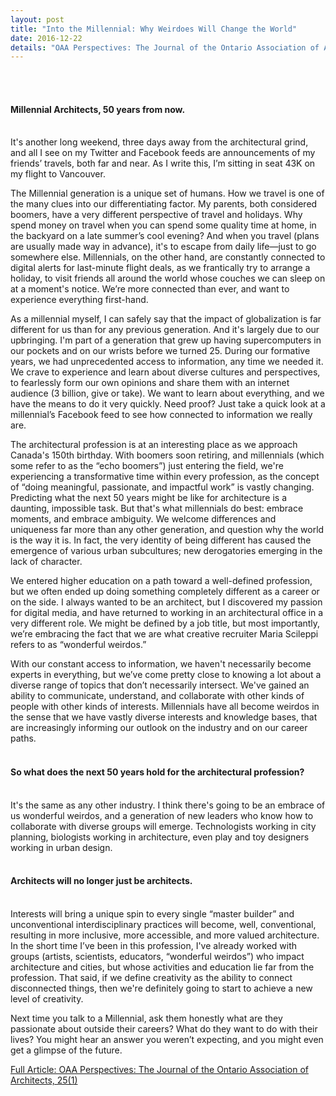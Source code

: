 ```yaml
---
layout: post
title: "Into the Millennial: Why Weirdoes Will Change the World"
date: 2016-12-22
details: "OAA Perspectives: The Journal of the Ontario Association of Architects, 25(1)"
---
```

<br><br>
<h4 class="article-subheading">
Millennial Architects, 50 years from now.</h4>
<br>
It's another long weekend, three days away from the architectural grind, and all I see on my Twitter and Facebook feeds are announcements of my friends’ travels, both far and near. As I write this, I’m sitting in seat 43K on my flight to Vancouver. 

The Millennial generation is a unique set of humans. How we travel is one of the many clues into our differentiating factor. My parents, both considered boomers, have a very different perspective of travel and holidays. Why spend money on travel when you can spend some quality time at home, in the backyard on a late summer’s cool evening? And when you travel (plans are usually made way in advance), it's to escape from daily life—just to go somewhere else. Millennials, on the other hand, are constantly connected to digital alerts for last-minute flight deals, as we frantically try to arrange a holiday, to visit friends all around the world whose couches we can sleep on at a moment's notice. We’re more connected than ever, and want to experience everything first-hand.

As a millennial myself, I can safely say that the impact of globalization is far different for us than for any previous generation. And it's largely due to our upbringing. I'm part of a generation that grew up having supercomputers in our pockets and on our wrists before we turned 25. During our formative years, we had unprecedented access to information, any time we needed it. We crave to experience and learn about diverse cultures and perspectives, to fearlessly form our own opinions and share them with an internet audience (3 billion, give or take). We want to learn about everything, and we have the means to do it very quickly. Need proof? Just take a quick look at a millennial’s Facebook feed to see how connected to information we really are.

The architectural profession is at an interesting place as we approach Canada's 150th birthday. With boomers soon retiring, and millennials (which some refer to as the “echo boomers”) just entering the field, we're experiencing a transformative time within every profession, as the concept of “doing meaningful, passionate, and impactful work” is vastly changing. Predicting what the next 50 years might be like for architecture is a daunting, impossible task. But that's what millennials do best: embrace moments, and embrace ambiguity. We welcome differences and uniqueness far more than any other generation, and question why the world is the way it is. In fact, the very identity of being different has caused the emergence of various urban subcultures; new derogatories emerging in the lack of character. 

We entered higher education on a path toward a well-defined profession, but we often ended up doing something completely different as a career or on the side. I always wanted to be an architect, but I discovered my passion for digital media, and have returned to working in an architectural office in a very different role. We might be defined by a job title, but most importantly, we’re embracing the fact that we are what creative recruiter Maria Scileppi refers to as “wonderful weirdos.”

With our constant access to information, we haven't necessarily become experts in everything, but we’ve come pretty close to knowing a lot about a diverse range of topics that don’t necessarily intersect. We've gained an ability to communicate, understand, and collaborate with other kinds of people with other kinds of interests. Millennials have all become weirdos in the sense that we have vastly diverse interests and knowledge bases, that are increasingly informing our outlook on the industry and on our career paths.
<br><br>
<h4 class="article-subheading">
So what does the next 50 years hold for the architectural profession? </h4>
<br>
It's the same as any other industry. I think there's going to be an embrace of us wonderful weirdos, and a generation of new leaders who know how to collaborate with diverse groups will emerge. Technologists working in city planning, biologists working in architecture, even play and toy designers working in urban design. 
<br><br>
<h4 class="article-subheading">
Architects will no longer just be architects. </h4>
<br>
Interests will bring a unique spin to every single “master builder” and unconventional interdisciplinary practices will become, well, conventional, resulting in more inclusive, more accessible, and more valued architecture. In the short time I’ve been in this profession, I've already worked with groups (artists, scientists, educators, “wonderful weirdos”) who impact architecture and cities, but whose activities and education lie far from the profession. That said, if we define creativity as the ability to connect disconnected things, then we're definitely going to start to achieve a new level of creativity.

Next time you talk to a Millennial, ask them honestly what are they passionate about outside their careers? What do they want to do with their lives? You might hear an answer you weren’t expecting, and you might even get a glimpse of the future. 

<a href="#" target="_blank">Full Article: OAA Perspectives: The Journal of the Ontario Association of Architects, 25(1)</a>
